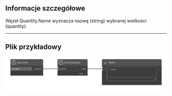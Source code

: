 ## Informacje szczegółowe
Węzeł Quantity.Name wyznacza nazwę (string) wybranej wielkości (quantity).
___
## Plik przykładowy

![Quantity.Name](./DynamoUnits.Quantity.Name_img.png)
